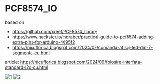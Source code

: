 # PCF8574_IO
based on 
- https://github.com/xreef/PCF8574_library
- https://www.hackster.io/mdraber/practical-guide-to-pcf8574-adding-extra-pins-for-arduino-4095f2
- https://nicuflorica.blogspot.com/2024/09/comanda-afisaj-led-din-7-segmente-cu.html 

article: https://nicuflorica.blogspot.com/2024/09/folosire-interfata-standard-i2c-cu.html

![1](https://blogger.googleusercontent.com/img/b/R29vZ2xl/AVvXsEif6tcaVKvHTRP48IfPx40t5F8YU5aZLOZqMMQGkR_3wRefeHri61syoDbaTm5YGH_qHiW9k8esTojlYCqnM-c4xl8pDJ_rRDB6zURwDowhjBhcInBrtvEq-hW-yC_vB-2Iv6DEBb40HmWNSVM-2J5N8kf5L-kdxedw2o77MMhXEqGBrsKls8SV3hUGAY38/w200-h150/PCF8574_IO1_3.jpg)
![2](https://blogger.googleusercontent.com/img/b/R29vZ2xl/AVvXsEjVkJlysaw36Jk2P7-WR5zjNWUxoRWbnCVCzpLCte-Bi2ZjCGsh9nxxhpFD5YXzZLbw8hgbFwiRIWyRh8c2ykjxWHS_YiXjc8U4lAX8uVq04vNjdrgwURhXcx3o0Wm4Zgy5CIkwxQHArosOg13SkPN9cConIDujJwgnqfsGD8JIS6LbESGfoImj2SXvw7Lz/w200-h150/PCF8574_IO2_3.jpg)
